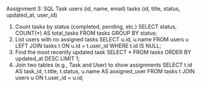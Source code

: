 Assignment 3: SQL Task 
users (id, name, email)
tasks (id, title, status, updated_at, user_id)

1. Count tasks by status (completed, pending, etc.)
  SELECT status, COUNT(*) AS total_tasks
  FROM tasks
  GROUP BY status;
2. List users with no assigned tasks
  SELECT u.id, u.name
  FROM users u
  LEFT JOIN tasks t ON u.id = t.user_id
  WHERE t.id IS NULL;
3. Find the most recently updated task
  SELECT *
  FROM tasks
  ORDER BY updated_at DESC
  LIMIT 1;
4. Join two tables (e.g., Task and User) to show assignments
  SELECT t.id AS task_id, t.title, t.status, u.name AS assigned_user
  FROM tasks t
  JOIN users u ON t.user_id = u.id;
